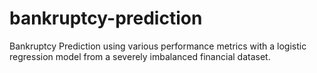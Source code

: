 # bankruptcy-prediction
Bankruptcy Prediction using various performance metrics with a logistic regression model from a severely imbalanced financial dataset.
